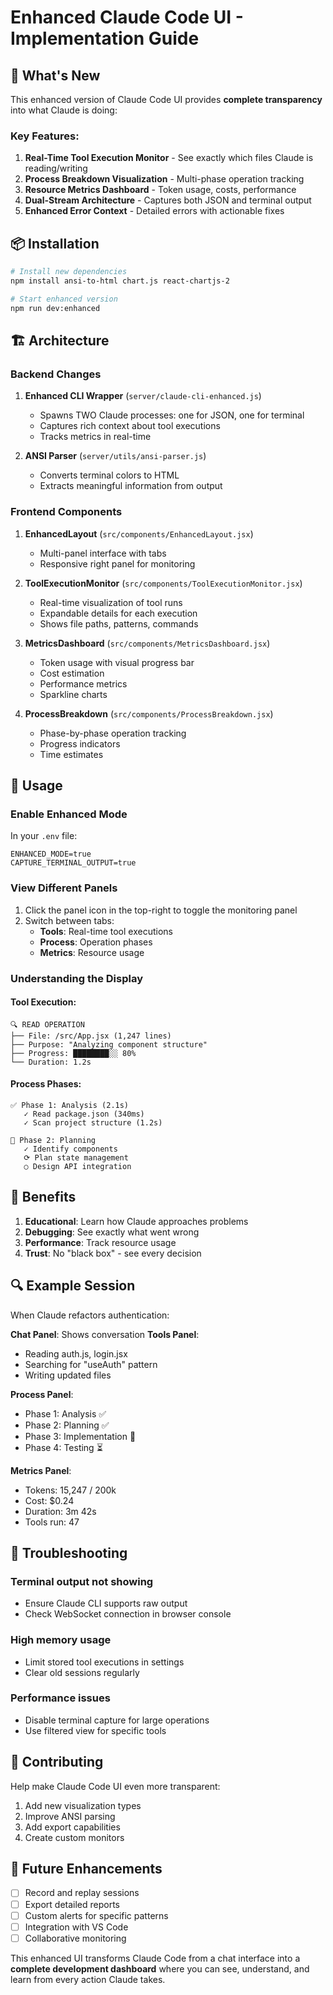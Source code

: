 # Enhanced Claude Code UI - Implementation Guide

## 🚀 What's New

This enhanced version of Claude Code UI provides **complete transparency** into what Claude is doing:

### Key Features:
1. **Real-Time Tool Execution Monitor** - See exactly which files Claude is reading/writing
2. **Process Breakdown Visualization** - Multi-phase operation tracking
3. **Resource Metrics Dashboard** - Token usage, costs, performance
4. **Dual-Stream Architecture** - Captures both JSON and terminal output
5. **Enhanced Error Context** - Detailed errors with actionable fixes

## 📦 Installation

```bash
# Install new dependencies
npm install ansi-to-html chart.js react-chartjs-2

# Start enhanced version
npm run dev:enhanced
```

## 🏗️ Architecture

### Backend Changes

1. **Enhanced CLI Wrapper** (`server/claude-cli-enhanced.js`)
   - Spawns TWO Claude processes: one for JSON, one for terminal
   - Captures rich context about tool executions
   - Tracks metrics in real-time

2. **ANSI Parser** (`server/utils/ansi-parser.js`)
   - Converts terminal colors to HTML
   - Extracts meaningful information from output

### Frontend Components

1. **EnhancedLayout** (`src/components/EnhancedLayout.jsx`)
   - Multi-panel interface with tabs
   - Responsive right panel for monitoring

2. **ToolExecutionMonitor** (`src/components/ToolExecutionMonitor.jsx`)
   - Real-time visualization of tool runs
   - Expandable details for each execution
   - Shows file paths, patterns, commands

3. **MetricsDashboard** (`src/components/MetricsDashboard.jsx`)
   - Token usage with visual progress bar
   - Cost estimation
   - Performance metrics
   - Sparkline charts

4. **ProcessBreakdown** (`src/components/ProcessBreakdown.jsx`)
   - Phase-by-phase operation tracking
   - Progress indicators
   - Time estimates

## 🔧 Usage

### Enable Enhanced Mode

In your `.env` file:
```
ENHANCED_MODE=true
CAPTURE_TERMINAL_OUTPUT=true
```

### View Different Panels

1. Click the panel icon in the top-right to toggle the monitoring panel
2. Switch between tabs:
   - **Tools**: Real-time tool executions
   - **Process**: Operation phases
   - **Metrics**: Resource usage

### Understanding the Display

#### Tool Execution:
```
🔍 READ OPERATION
├── File: /src/App.jsx (1,247 lines)
├── Purpose: "Analyzing component structure"
├── Progress: ████████░░ 80%
└── Duration: 1.2s
```

#### Process Phases:
```
✅ Phase 1: Analysis (2.1s)
   ✓ Read package.json (340ms)
   ✓ Scan project structure (1.2s)
   
🔄 Phase 2: Planning
   ✓ Identify components
   ⟳ Plan state management
   ○ Design API integration
```

## 🎯 Benefits

1. **Educational**: Learn how Claude approaches problems
2. **Debugging**: See exactly what went wrong
3. **Performance**: Track resource usage
4. **Trust**: No "black box" - see every decision

## 🔍 Example Session

When Claude refactors authentication:

**Chat Panel**: Shows conversation
**Tools Panel**: 
- Reading auth.js, login.jsx
- Searching for "useAuth" pattern
- Writing updated files

**Process Panel**:
- Phase 1: Analysis ✅
- Phase 2: Planning ✅
- Phase 3: Implementation 🔄
- Phase 4: Testing ⏳

**Metrics Panel**:
- Tokens: 15,247 / 200k
- Cost: $0.24
- Duration: 3m 42s
- Tools run: 47

## 🐛 Troubleshooting

### Terminal output not showing
- Ensure Claude CLI supports raw output
- Check WebSocket connection in browser console

### High memory usage
- Limit stored tool executions in settings
- Clear old sessions regularly

### Performance issues
- Disable terminal capture for large operations
- Use filtered view for specific tools

## 🤝 Contributing

Help make Claude Code UI even more transparent:

1. Add new visualization types
2. Improve ANSI parsing
3. Add export capabilities
4. Create custom monitors

## 📝 Future Enhancements

- [ ] Record and replay sessions
- [ ] Export detailed reports
- [ ] Custom alerts for specific patterns
- [ ] Integration with VS Code
- [ ] Collaborative monitoring

This enhanced UI transforms Claude Code from a chat interface into a **complete development dashboard** where you can see, understand, and learn from every action Claude takes.